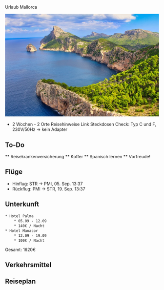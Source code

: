 Urlaub Mallorca

![](Mallorca.jpg)

* 2 Wochen - 2 Orte
 Reisehinweise Link
 Steckdosen Check: Typ C und F, 230V/50Hz -> kein Adapter

## To-Do

** Reisekrankenversicherung
** Koffer
** Spanisch lernen
** Vorfreude!



## Flüge
* Hinflug: STR -> PMI, 05. Sep. 13:37
* Rückflug: PMI -> STR, 19. Sep. 13:37


## Unterkunft

	* Hotel Palma
		* 05.09 - 12.09
		* 140€ / Nacht
	* Hotel Manacor
		* 12.09 - 19.09
		* 100€ / Nacht
		
Gesamt: 1620€


## Verkehrsmittel
## Reiseplan

